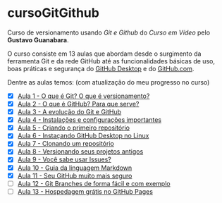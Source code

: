 # cursoGitGithub

Curso de versionamento usando *Git e Github* do *Curso em Vídeo* pelo **Gustavo Guanabara**.


O curso consiste em 13 aulas que abordam desde o surgimento da ferramenta Git e da rede GitHub até as funcionalidades básicas de uso, boas práticas e segurança do [GitHub Desktop](https://desktop.github.com) e do [GitHub.com](https://github.com). 

Dentre as aulas temos: (com atualização do meu progresso no curso)


- [x] [Aula 1 - O que é Git? O que é versionamento?](https://www.youtube.com/watch?v=xEKo29OWILE)
- [x] [Aula 2 - O que é GitHub? Para que serve?](https://www.youtube.com/watch?v=hcZ0qtwvN1w)
- [x] [Aula 3 - A evolução do Git e GitHub](https://www.youtube.com/watch?v=CJtrNuTTs4Q)
- [x] [Aula 4 - Instalações e configurações importantes](https://www.youtube.com/watch?v=gMh6lrXibWY)
- [x] [Aula 5 - Criando o primeiro repositório](https://www.youtube.com/watch?v=5BYm7UdCrX0)
- [x] [Aula 6 - Instaçando GitHub Desktop no Linux](https://www.youtube.com/watch?v=CSyEYiG8sFI)
- [x] [Aula 7 - Clonando um repositório](https://www.youtube.com/watch?v=OlArEishhQg)
- [x] [Aula 8 - Versionando seus projetos antigos](https://www.youtube.com/watch?v=065NQCDSMb0)
- [x] [Aula 9 - Você sabe usar Issues?](https://www.youtube.com/watch?v=mUZOySyVcuQ)
- [x] [Aula 10 - Guia da linguagem Markdown](https://www.youtube.com/watch?v=LntSB-gl-ZI)
- [x] [Aula 11 - Seu GitHub muito mais seguro](https://www.youtube.com/watch?v=bsI6P_IM_hg)
- [ ] [Aula 12 - Git Branches de forma fácil e com exemplo](https://www.youtube.com/watch?v=xAOBQtSVI_k)
- [ ] [Aula 13 - Hospedagem grátis no GitHub Pages](https://www.youtube.com/watch?v=2Y0HXnYpn9E)
